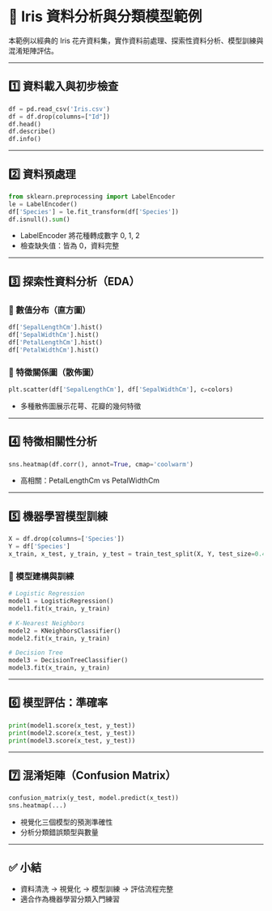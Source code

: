 
# 🌸 Iris 資料分析與分類模型範例

本範例以經典的 Iris 花卉資料集，實作資料前處理、探索性資料分析、模型訓練與混淆矩陣評估。

---

## 1️⃣ 資料載入與初步檢查

```python
df = pd.read_csv('Iris.csv')
df = df.drop(columns=["Id"])
df.head()
df.describe()
df.info()
```

---

## 2️⃣ 資料預處理

```python
from sklearn.preprocessing import LabelEncoder
le = LabelEncoder()
df['Species'] = le.fit_transform(df['Species'])
df.isnull().sum()
```

- LabelEncoder 將花種轉成數字 0, 1, 2
- 檢查缺失值：皆為 0，資料完整

---

## 3️⃣ 探索性資料分析（EDA）

### 🔢 數值分布（直方圖）

```python
df['SepalLengthCm'].hist()
df['SepalWidthCm'].hist()
df['PetalLengthCm'].hist()
df['PetalWidthCm'].hist()
```

### 🌈 特徵關係圖（散佈圖）

```python
plt.scatter(df['SepalLengthCm'], df['SepalWidthCm'], c=colors)
```

- 多種散佈圖展示花萼、花瓣的幾何特徵

---

## 4️⃣ 特徵相關性分析

```python
sns.heatmap(df.corr(), annot=True, cmap='coolwarm')
```

- 高相關：PetalLengthCm vs PetalWidthCm

---

## 5️⃣ 機器學習模型訓練

```python
X = df.drop(columns=['Species'])
Y = df['Species']
x_train, x_test, y_train, y_test = train_test_split(X, Y, test_size=0.4)
```

### 🤖 模型建構與訓練

```python
# Logistic Regression
model1 = LogisticRegression()
model1.fit(x_train, y_train)

# K-Nearest Neighbors
model2 = KNeighborsClassifier()
model2.fit(x_train, y_train)

# Decision Tree
model3 = DecisionTreeClassifier()
model3.fit(x_train, y_train)
```

---

## 6️⃣ 模型評估：準確率

```python
print(model1.score(x_test, y_test))
print(model2.score(x_test, y_test))
print(model3.score(x_test, y_test))
```

---

## 7️⃣ 混淆矩陣（Confusion Matrix）

```python
confusion_matrix(y_test, model.predict(x_test))
sns.heatmap(...)
```

- 視覺化三個模型的預測準確性
- 分析分類錯誤類型與數量

---

## ✅ 小結

- 資料清洗 → 視覺化 → 模型訓練 → 評估流程完整
- 適合作為機器學習分類入門練習

